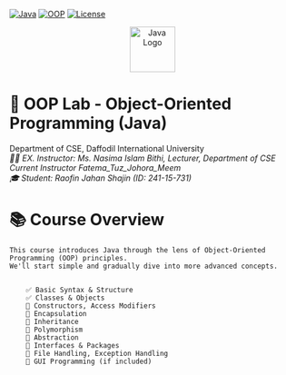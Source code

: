 [![Java](https://img.shields.io/badge/Java-17+-orange?logo=openjdk)](https://java.com)
[![OOP](https://img.shields.io/badge/Object_Oriented-Programming-blueviolet)](https://en.wikipedia.org/wiki/Object-oriented_programming)
[![License](https://img.shields.io/badge/License-MIT-green)](https://opensource.org/licenses/MIT)


<p align="center">
  <img src="https://img.icons8.com/color/96/000000/java-coffee-cup-logo.png" alt="Java Logo" width="80"/>
</p>

# 🧪 OOP Lab - Object-Oriented Programming (Java)  
Department of CSE, Daffodil International University
<br>
*👨‍🏫 EX. Instructor: Ms. Nasima Islam Bithi, Lecturer, Department of CSE
<br>
Current Instructor Fatema_Tuz_Johora_Meem
<br>
🎓 Student: Raofin Jahan Shajin (ID: 241-15-731)*

<!DOCTYPE html>
<html lang="en">
<head>
    <meta charset="UTF-8">
    <meta name="viewport" content="width=device-width, initial-scale=1.0">
</head>
<body>
    <h1>📚 Course Overview</h1>
    
    This course introduces Java through the lens of Object-Oriented Programming (OOP) principles. 
    We'll start simple and gradually dive into more advanced concepts.
    

        ✅ Basic Syntax & Structure
        ✅ Classes & Objects
        🔄 Constructors, Access Modifiers
        🔄 Encapsulation
        🔄 Inheritance
        🔄 Polymorphism
        🔄 Abstraction
        🔄 Interfaces & Packages
        🔄 File Handling, Exception Handling
        🔄 GUI Programming (if included)
  
</body>
</html>
